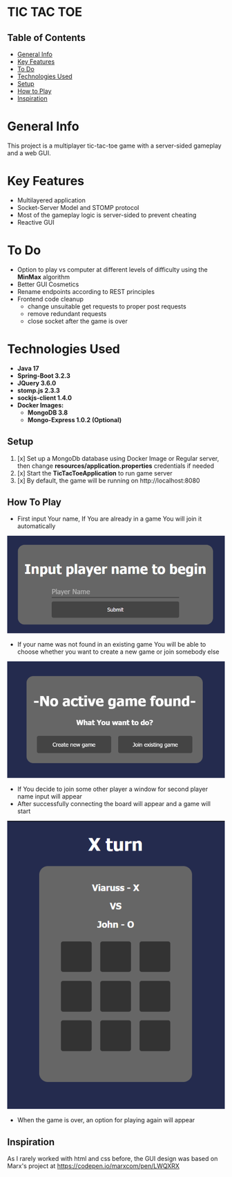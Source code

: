 # TIC TAC TOE

## Table of Contents

* [General Info](#General-Info)
* [Key Features](#Key-Features)
* [To Do](#To-Do)
* [Technologies Used](#Technologies-Used)
* [Setup](#Setup)
* [How to Play](#How-To-Play)
* [Inspiration](#Inspiration)

# General Info

This project is a multiplayer tic-tac-toe game with a server-sided gameplay and a web GUI.

# Key Features

* Multilayered application
* Socket-Server Model and STOMP protocol
* Most of the gameplay logic is server-sided to prevent cheating
* Reactive GUI

# To Do

* Option to play vs computer at different levels of difficulty using the **MinMax** algorithm
* Better GUI Cosmetics
* Rename endpoints according to REST principles
* Frontend code cleanup
  * change unsuitable get requests to proper post requests 
  * remove redundant requests
  * close socket after the game is over

# Technologies Used

* <b>Java 17
* Spring-Boot 3.2.3
* JQuery 3.6.0
* stomp.js 2.3.3
* sockjs-client 1.4.0
* Docker Images:
  * MongoDB 3.8
  * Mongo-Express 1.0.2 (Optional)</b>

## Setup

1. [x] Set up a MongoDb database using Docker Image or Regular server, then change **resources/application.properties** credentials if needed
2. [x] Start the **TicTacToeApplication** to run game server
3. [x] By default, the game will be running on http://localhost:8080

## How To Play

* First input Your name, If You are already in a game You will join it automatically

![name input window](img/inputName.png)

* If your name was not found in an existing game You will be able to choose whether you want to create a new game or join somebody else

![no game found window](img/noGame.png)

* If You decide to join some other player a window for second player name input will appear
* After successfully connecting the board will appear and a game will start

![game board](img/game.png)

* When the game is over, an option for playing again will appear

## Inspiration

As I rarely worked with html and css before, the GUI design was based on Marx's project at https://codepen.io/marxcom/pen/LWQXRX
